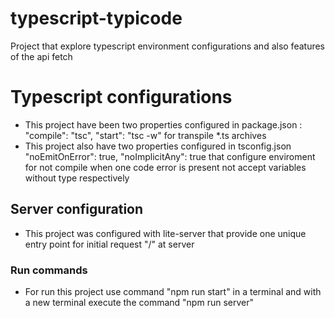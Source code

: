 # typescript-typicode
Project that explore typescript environment configurations and also features of the api fetch

# Typescript configurations

- This project have been two properties configured in package.json : "compile": "tsc", "start": "tsc -w" for transpile *.ts archives
- This project also have two properties configured in tsconfig.json "noEmitOnError": true, "noImplicitAny": true that configure enviroment for not compile when one code error is present not accept variables without type respectively

## Server configuration

- This project was configured with lite-server that provide one unique entry point for initial request "/" at server 

### Run commands

- For run this project use command "npm run start" in a terminal and with a new terminal execute the command "npm run server"
